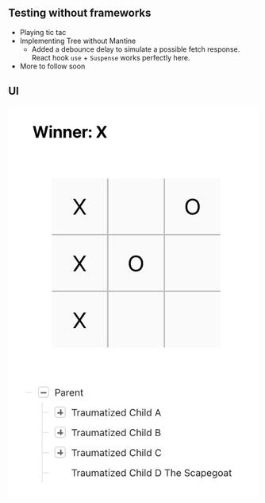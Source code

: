 ## Testing without frameworks

-   Playing tic tac
-   Implementing Tree without Mantine
    -   Added a debounce delay to simulate a possible fetch response. React hook `use` + `Suspense` works perfectly here.
-   More to follow soon

## UI

![Sample UI](./Sample.png)
